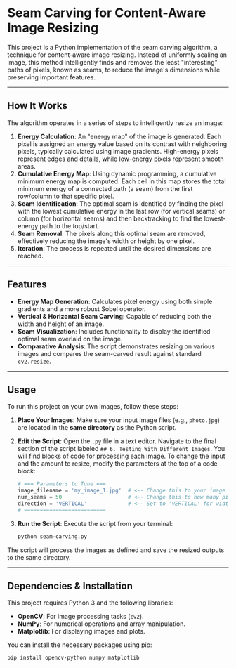 # Seam Carving for Content-Aware Image Resizing

This project is a Python implementation of the seam carving algorithm, a technique for content-aware image resizing. Instead of uniformly scaling an image, this method intelligently finds and removes the least "interesting" paths of pixels, known as seams, to reduce the image's dimensions while preserving important features.

---

## How It Works

The algorithm operates in a series of steps to intelligently resize an image:

1.  **Energy Calculation**: An "energy map" of the image is generated. Each pixel is assigned an energy value based on its contrast with neighboring pixels, typically calculated using image gradients. High-energy pixels represent edges and details, while low-energy pixels represent smooth areas.
2.  **Cumulative Energy Map**: Using dynamic programming, a cumulative minimum energy map is computed. Each cell in this map stores the total minimum energy of a connected path (a seam) from the first row/column to that specific pixel.
3.  **Seam Identification**: The optimal seam is identified by finding the pixel with the lowest cumulative energy in the last row (for vertical seams) or column (for horizontal seams) and then backtracking to find the lowest-energy path to the top/start.
4.  **Seam Removal**: The pixels along this optimal seam are removed, effectively reducing the image's width or height by one pixel.
5.  **Iteration**: The process is repeated until the desired dimensions are reached.

---

## Features

* **Energy Map Generation**: Calculates pixel energy using both simple gradients and a more robust Sobel operator.
* **Vertical & Horizontal Seam Carving**: Capable of reducing both the width and height of an image.
* **Seam Visualization**: Includes functionality to display the identified optimal seam overlaid on the image.
* **Comparative Analysis**: The script demonstrates resizing on various images and compares the seam-carved result against standard `cv2.resize`.

---

## Usage

To run this project on your own images, follow these steps:

1.  **Place Your Images**: Make sure your input image files (e.g., `photo.jpg`) are located in the **same directory** as the Python script.

2.  **Edit the Script**: Open the `.py` file in a text editor. Navigate to the final section of the script labeled `## 6. Testing With Different Images`. You will find blocks of code for processing each image. To change the input and the amount to resize, modify the parameters at the top of a code block:

    ```python
    # === Parameters to Tune ===
    image_filename = 'my_image_1.jpg'  # <-- Change this to your image file's name
    num_seams = 50                     # <-- Change this to how many pixels to remove
    direction = 'VERTICAL'             # <-- Set to 'VERTICAL' for width or 'HORIZONTAL' for height
    # ==========================
    ```

3.  **Run the Script**: Execute the script from your terminal:
    ```bash
    python seam-carving.py
    ```
The script will process the images as defined and save the resized outputs to the same directory.

---

## Dependencies & Installation

This project requires Python 3 and the following libraries:

* **OpenCV**: For image processing tasks (`cv2`).
* **NumPy**: For numerical operations and array manipulation.
* **Matplotlib**: For displaying images and plots.

You can install the necessary packages using pip:

```bash
pip install opencv-python numpy matplotlib
